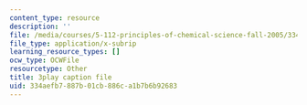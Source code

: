 ```yaml
---
content_type: resource
description: ''
file: /media/courses/5-112-principles-of-chemical-science-fall-2005/334aefb7887b01cb886ca1b7b6b92683_YpkKYmQBwY.srt
file_type: application/x-subrip
learning_resource_types: []
ocw_type: OCWFile
resourcetype: Other
title: 3play caption file
uid: 334aefb7-887b-01cb-886c-a1b7b6b92683
---
```

